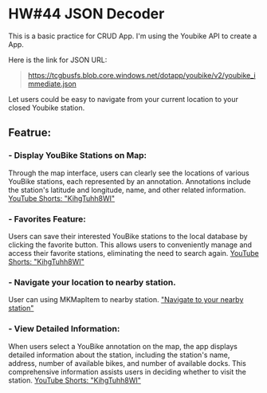# HW#44 JSON Decoder
This is a basic practice for CRUD App.
I'm using the Youbike API to create a App.

Here is the link for JSON URL:
> https://tcgbusfs.blob.core.windows.net/dotapp/youbike/v2/youbike_immediate.json

Let users could be easy to navigate from your current location to your closed Youbike station.


## Featrue: 

### - Display YouBike Stations on Map:
Through the map interface, users can clearly see the locations of various YouBike stations, each represented by an annotation. Annotations include the  station's latitude and longitude, name, and other related information.
[YouTube Shorts: "KihgTuhh8WI"](https://www.youtube.com/shorts/KihgTuhh8WI)

### - Favorites Feature:
Users can save their interested YouBike stations to the local database by clicking the favorite button. This allows users to conveniently manage and access their favorite stations, eliminating the need to search again.
[YouTube Shorts: "KihgTuhh8WI"](https://www.youtube.com/shorts/KihgTuhh8WI)

### - Navigate your location to nearby station. 
User can using MKMapItem to nearby station.
["Navigate to your nearby station"](https://www.youtube.com/shorts/mkjUWid6G_0)

### - View Detailed Information:
When users select a YouBike annotation on the map, the app displays detailed information about the station, including the station's name, address, number of available bikes, and number of available docks. This comprehensive information assists users in deciding whether to visit the station.
[YouTube Shorts: "KihgTuhh8WI"](https://www.youtube.com/shorts/KihgTuhh8WI)

